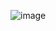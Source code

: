 ![image](https://github.com/ilrexho2011/Project-EULER-Possible-Solutions-Problems-201_to_300/assets/61479363/dd0464a4-b172-48ba-a761-7a3ac3ddc5be)

